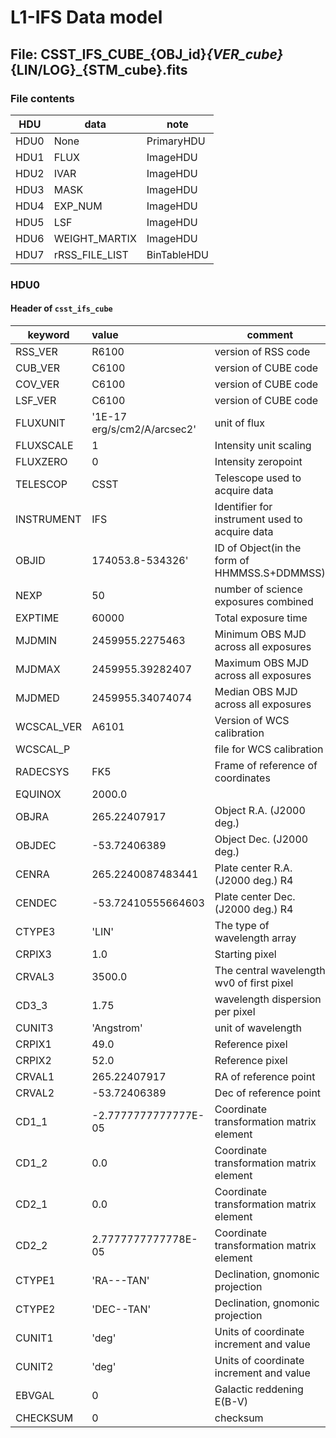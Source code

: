 # L1-IFS Data model

## File: CSST_IFS_CUBE_{OBJ_id}_{VER_cube}_{LIN/LOG}_{STM_cube}.fits

### File contents

| HDU  | data                    | note       |
|------|-------------------------|------------|
| HDU0 | None                    | PrimaryHDU |
| HDU1 | FLUX                    | ImageHDU   |
| HDU2 | IVAR                    | ImageHDU   |
| HDU3 | MASK                    | ImageHDU   |
| HDU4 | EXP_NUM                 | ImageHDU   |
| HDU5 | LSF                     | ImageHDU   |
| HDU6 | WEIGHT_MARTIX           | ImageHDU   |
| HDU7 | rRSS_FILE_LIST          | BinTableHDU|

### HDU0

#### Header of `csst_ifs_cube`

| keyword   | value                 | comment                                           | fill value   | type | module                   |
|-----------|:----------------------|---------------------------------------------------|--------------|------|--------------------------|
| RSS_VER   | R6100                 | version of RSS code                               | RXXXX        |str   | csst_ifs_cube            |
| CUB_VER   | C6100                 | version of CUBE code                              | CXXXX        |str   | csst_ifs_cube            |
| COV_VER   | C6100                 | version of CUBE code                              | CXXXX        |str   | csst_ifs_cube            |
| LSF_VER   | C6100                 | version of CUBE code                              | CXXXX        |str   | csst_ifs_cube            |
| FLUXUNIT  | '1E-17 erg/s/cm2/A/arcsec2' | unit of flux                                | '1E-17 erg/s/cm2/A/arcsec2'|str   | csst_ifs_cube |
| FLUXSCALE | 1                     | Intensity unit scaling                            | 1            |I8    | csst_ifs_cube            |
| FLUXZERO  | 0                     | Intensity zeropoint                               | 0            |I8    | csst_ifs_cube            |
|TELESCOP	| CSST                  | Telescope used to acquire data		            | CSST         |str   | csst_ifs_cube            |
|INSTRUMENT	| IFS                   | Identifier for instrument used to acquire data    | IFS          |str   | csst_ifs_cube            |
|OBJID      | 174053.8-534326'      | ID of Object(in the form of HHMMSS.S+DDMMSS)      | hhmmss.sddmmss|str  | csst_ifs_cube            |
|NEXP       | 50                    | number of science exposures combined              | 0            |I8    | csst_ifs_cube            |
|EXPTIME    | 60000                 | Total exposure time                               | 0            |f32   | csst_ifs_cube            |
|MJDMIN     | 2459955.2275463       | Minimum OBS MJD across all exposures              | -9999        |f32   | csst_ifs_cube            |
|MJDMAX     | 2459955.39282407      | Maximum OBS MJD across all exposures              | -9999        |f32   | csst_ifs_cube            |
|MJDMED     | 2459955.34074074      | Median OBS MJD across all exposures               | -9999        |f32   | csst_ifs_cube            |
|WCSCAL_VER | A6101                 | Version of WCS calibration	                    | AXXX         |str   | csst_ifs_cube            |
|WCSCAL_P	|                       | file for WCS calibration 	                        |  "?"         |str   | csst_ifs_cube            |
|RADECSYS	| FK5                   | Frame of reference of coordinates                 | FK5          |str   | csst_ifs_cube            |
|EQUINOX    | 2000.0                |                                                   | 2000.0       |str   | csst_ifs_cube            |
|OBJRA	    | 265.22407917          | Object R.A. (J2000 deg.)                          | -9999        |f32   | csst_ifs_cube            |
|OBJDEC     | -53.72406389          | Object Dec. (J2000 deg.)                          | -9999        |f32   | csst_ifs_cube            |
|CENRA	    | 265.2240087483441     | Plate center R.A. (J2000 deg.)	R4	            | -9999        |f32   | csst_ifs_cube            |
|CENDEC	    | -53.72410555664603    | Plate center Dec. (J2000 deg.)	R4	            | -9999        |f32   | csst_ifs_cube            |
|CTYPE3	    | 'LIN'                 | The type of wavelength array                      | 'LIN'        |str   | csst_ifs_cube            |
|CRPIX3	    | 1.0                   | Starting pixel	                                | -9999        |f32   | csst_ifs_cube            |
|CRVAL3	    | 3500.0                | The central wavelength wv0 of first pixel 	    | -9999        |f32   | csst_ifs_cube            |
|CD3_3	    | 1.75                  | wavelength dispersion per pixel	                | -9999        |f32   | csst_ifs_cube            |
|CUNIT3	    | 'Angstrom'            | unit of wavelength                                | 'Angstrom'   |str   | csst_ifs_cube            |
|CRPIX1	    | 49.0                  | Reference pixel	                                | -9999        |f32   | csst_ifs_cube            |
|CRPIX2	    | 52.0                  | Reference pixel	                                | -9999        |f32   | csst_ifs_cube            |
|CRVAL1	    | 265.22407917          | RA of reference point	                            | -9999        |f32   | csst_ifs_cube            |
|CRVAL2     | -53.72406389	        | Dec of reference point	                        | -9999        |f32   | csst_ifs_cube            |
|CD1_1	    | -2.7777777777777E-05  | Coordinate transformation matrix element	        | -9999        |f32   | csst_ifs_cube            |
|CD1_2	    | 0.0                   | Coordinate transformation matrix element	        | -9999        |f32   | csst_ifs_cube            |
|CD2_1	    | 0.0                   | Coordinate transformation matrix element	        | -9999        |f32   | csst_ifs_cube            |
|CD2_2	    | 2.7777777777778E-05   | Coordinate transformation matrix element	        | -9999        |f32   | csst_ifs_cube            |
|CTYPE1     | 'RA---TAN'	        | Declination, gnomonic projection	                | 'RA---TAN'   |str   | csst_ifs_cube            |
|CTYPE2     | 'DEC--TAN'	        | Declination, gnomonic projection	                | 'DEC--TAN'   |str   | csst_ifs_cube            |
|CUNIT1	    | 'deg'                 | Units of coordinate increment and value	        | 'deg'        |str   | csst_ifs_cube            |
|CUNIT2	    | 'deg'                 | Units of coordinate increment and value	        | 'deg'        |str   | csst_ifs_cube            |
|EBVGAL     | 0	                    | Galactic reddening E(B-V)	                        | -9999        |f32   | csst_ifs_cube            |
|CHECKSUM   | 0                     |checksum                                           | 1            |I8    | csst_ifs_cube            |
